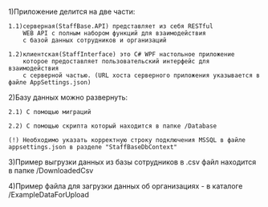 1)Приложение делится на две части:

	1.1)серверная(StaffBase.API) представляет из себя RESTful 
		WEB API с полным набором функций для взаимодействия
		с базой данных сотрудников и организаций
  
	1.2)клиентская(StaffInterface) это C# WPF настольное приложение 
		которое предоставляет пользовательский интерфейс для взаимодействия 
		с серверной частью. (URL хоста серверного приложения указывается в файле AppSettings.json)

2)Базу данных можно развернуть: 

	2.1) С помощью миграций
 
	2.2) С помощью скрипта который находится в папке /Database

 	(!) Необходимо указать корректную строку подключения MSSQL в файле appsettings.json в разделе "StaffBaseDbContext"

3)Пример выгрузки данных из базы сотрудников в .csv файл находится в папке /DownloadedCsv

4)Пример файла для загрузки данных об организациях -  в каталоге /ExampleDataForUpload

